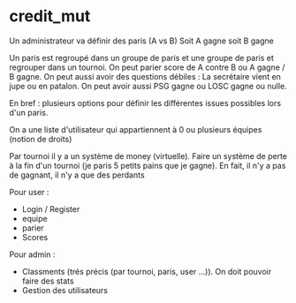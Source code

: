 # credit_mut
Un administrateur va définir des paris (A vs B)
Soit A gagne soit B gagne

Un paris est regroupé dans un groupe de paris et une groupe de paris et regrouper dans un tournoi.
On peut parier score de A contre B ou A gagne / B gagne. 
On peut aussi avoir des questions débiles : La secrétaire vient en jupe ou en patalon. On peut avoir aussi PSG gagne ou LOSC gagne ou nulle.

En bref : plusieurs options pour définir les différentes issues possibles lors d'un paris.

On a une liste d'utilisateur qui appartiennent à 0 ou plusieurs équipes (notion de droits)

Par tournoi il y a un système de money (virtuelle).
Faire un système de perte à la fin d'un tournoi (je paris 5 petits pains que je gagne).
En fait, il n'y a pas de gagnant, il n'y a que des perdants

Pour user :
- Login / Register
- equipe
- parier
- Scores

Pour admin :
- Classments (trés précis (par tournoi, paris, user ...)). On doit pouvoir faire des stats
- Gestion des utilisateurs
